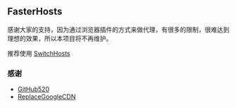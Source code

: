 ## FasterHosts

感谢大家的支持，因为通过浏览器插件的方式来做代理，有很多的限制，很难达到理想的效果，所以本项目将不再维护。

推荐使用 [SwitchHosts](https://github.com/oldj/SwitchHosts)

### 感谢

- [GitHub520](https://github.com/521xueweihan/GitHub520)
- [ReplaceGoogleCDN](https://github.com/justjavac/ReplaceGoogleCDN)